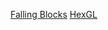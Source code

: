 [Falling Blocks](https://pastel-splash.github.io/falling-blocks/)
[HexGL](https://github.com/Pastel-Splash/HexGL)
